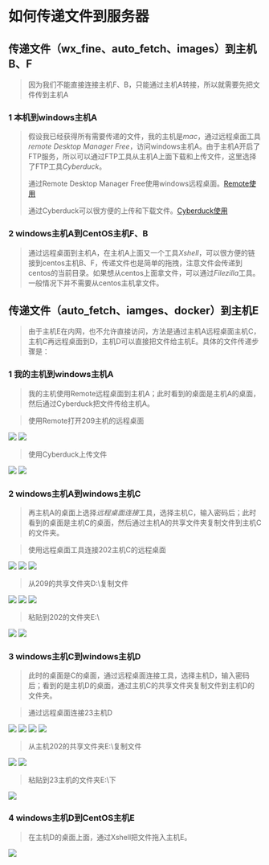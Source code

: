 # 如何传递文件到服务器
##  传递文件（wx_fine、auto_fetch、images）到主机B、F
> 因为我们不能直接连接主机F、B，只能通过主机A转接，所以就需要先把文件传到主机A

### 1 本机到windows主机A
> 假设我已经获得所有需要传递的文件，我的主机是*mac*，通过远程桌面工具*remote Desktop Manager Free*，访问windows主机A。由于主机A开启了FTP服务，所以可以通过FTP工具从主机A上面下载和上传文件，这里选择了FTP工具*Cyberduck*。
> 
> 通过Remote Desktop Manager Free使用windows远程桌面。[Remote使用](https://remotedesktopmanager.com/Support/Video)
> 
> 通过Cyberduck可以很方便的上传和下载文件。[Cyberduck使用]()

### 2 windows主机A到CentOS主机F、B
> 通过远程桌面到主机A，在主机A上面又一个工具*Xshell*，可以很方便的链接到centos主机B、F，传递文件也是简单的拖拽，注意文件会传递到centos的当前目录。如果想从centos上面拿文件，可以通过*Filezilla*工具。一般情况下并不需要从centos主机拿文件。
>  
 
##  传递文件（auto_fetch、iamges、docker）到主机E
> 由于主机E在内网，也不允许直接访问，方法是通过主机A远程桌面主机C，主机C再远程桌面到D，主机D可以直接把文件给主机E。具体的文件传递步骤是：

### 1 我的主机到windows主机A
> 我的主机使用Remote远程桌面到主机A；此时看到的桌面是主机A的桌面，然后通过Cyberduck把文件传给主机A。

> 使用Remote打开209主机的远程桌面

![](/Users/screwman/Git/macdown/pictures/filetrans/1.1.png)
![](/Users/screwman/Git/macdown/pictures/filetrans/1.2.png)
> 使用Cyberduck上传文件

![](/Users/screwman/Git/macdown/pictures/filetrans/1.0.png)
![](/Users/screwman/Git/macdown/pictures/filetrans/1.3.png)

### 2 windows主机A到windows主机C
> 再主机A的桌面上选择*远程桌面连接*工具，选择主机C，输入密码后；此时看到的桌面是主机C的桌面，然后通过主机A的共享文件夹复制文件到主机C的文件夹。

> 使用远程桌面工具连接202主机C的远程桌面

![](/Users/screwman/Git/macdown/pictures/filetrans/2.0.png)
![](/Users/screwman/Git/macdown/pictures/filetrans/2.1.png)
![](/Users/screwman/Git/macdown/pictures/filetrans/2.2.png)
> 从209的共享文件夹D:\复制文件

![](/Users/screwman/Git/macdown/pictures/filetrans/2.3copyfile.png)
![](/Users/screwman/Git/macdown/pictures/filetrans/2.4copyfile.png)
![](/Users/screwman/Git/macdown/pictures/filetrans/2.5copyfile.png)
> 粘贴到202的文件夹E:\

![](/Users/screwman/Git/macdown/pictures/filetrans/2.6pastfile.png)
![](/Users/screwman/Git/macdown/pictures/filetrans/2.7pastfile.png)

### 3 windows主机C到windows主机D
> 此时的桌面是C的桌面，通过远程桌面连接工具，选择主机D，输入密码后；看到的是主机D的桌面，通过主机C的共享文件夹复制文件到主机D的文件夹。

> 通过远程桌面连接23主机D

![](/Users/screwman/Git/macdown/pictures/filetrans/3.1connect.png)
![](/Users/screwman/Git/macdown/pictures/filetrans/3.2connect.png)
![](/Users/screwman/Git/macdown/pictures/filetrans/3.3connect.png)
![](/Users/screwman/Git/macdown/pictures/filetrans/3.4connect.png)

> 从主机202的共享文件夹E:\复制文件

![](/Users/screwman/Git/macdown/pictures/filetrans/3.5copyfile.png)
![](/Users/screwman/Git/macdown/pictures/filetrans/3.6copyfile.png)

> 粘贴到23主机的文件夹E:\下

![](/Users/screwman/Git/macdown/pictures/filetrans/3.7pastfile.png)

### 4 windows主机D到CentOS主机E
> 在主机D的桌面上面，通过Xshell把文件拖入主机E。 


![](/Users/screwman/Git/macdown/pictures/filetrans/4.1.png)


